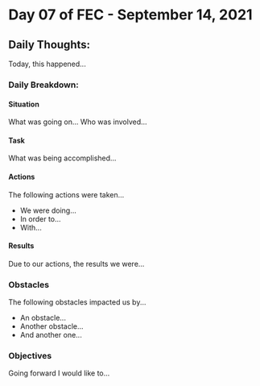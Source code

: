 # Day 07 of FEC - September 14, 2021

## Daily Thoughts:

Today, this happened...

### Daily Breakdown:

#### Situation

What was going on...
Who was involved...

#### Task

What was being accomplished...

#### Actions

The following actions were taken...

- We were doing...
- In order to...
- With...

#### Results

Due to our actions, the results we were...

### Obstacles

The following obstacles impacted us by...

- An obstacle...
- Another obstacle...
- And another one...

### Objectives

Going forward I would like to...